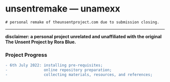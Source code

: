 # unsentremake — unamexx
```diff
# personal remake of theunsentproject.com due to submission closing.
```
***
**disclaimer: a personal project unrelated and unaffiliated with the original The Unsent Project by Rora Blue.**

### Project Progress

```diff
- 6th July 2022: installing pre-requisites;
-                online repository preparation;
-                collecting materials, resources, and references;
```
